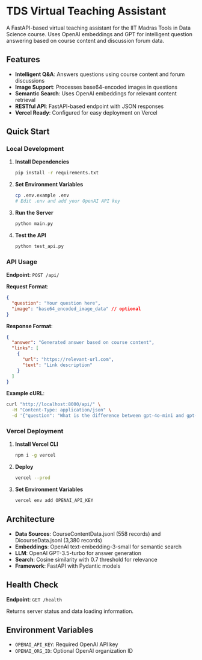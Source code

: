 # TDS Virtual Teaching Assistant

A FastAPI-based virtual teaching assistant for the IIT Madras Tools in Data Science course. Uses OpenAI embeddings and GPT for intelligent question answering based on course content and discussion forum data.

## Features

- **Intelligent Q&A**: Answers questions using course content and forum discussions
- **Image Support**: Processes base64-encoded images in questions
- **Semantic Search**: Uses OpenAI embeddings for relevant content retrieval
- **RESTful API**: FastAPI-based endpoint with JSON responses
- **Vercel Ready**: Configured for easy deployment on Vercel

## Quick Start

### Local Development

1. **Install Dependencies**
   ```bash
   pip install -r requirements.txt
   ```

2. **Set Environment Variables**
   ```bash
   cp .env.example .env
   # Edit .env and add your OpenAI API key
   ```

3. **Run the Server**
   ```bash
   python main.py
   ```

4. **Test the API**
   ```bash
   python test_api.py
   ```

### API Usage

**Endpoint**: `POST /api/`

**Request Format**:
```json
{
  "question": "Your question here",
  "image": "base64_encoded_image_data" // optional
}
```

**Response Format**:
```json
{
  "answer": "Generated answer based on course content",
  "links": [
    {
      "url": "https://relevant-url.com",
      "text": "Link description"
    }
  ]
}
```

**Example cURL**:
```bash
curl "http://localhost:8000/api/" \
  -H "Content-Type: application/json" \
  -d '{"question": "What is the difference between gpt-4o-mini and gpt-3.5-turbo?"}'
```

### Vercel Deployment

1. **Install Vercel CLI**
   ```bash
   npm i -g vercel
   ```

2. **Deploy**
   ```bash
   vercel --prod
   ```

3. **Set Environment Variables**
   ```bash
   vercel env add OPENAI_API_KEY
   ```

## Architecture

- **Data Sources**: CourseContentData.jsonl (558 records) and DicourseData.jsonl (3,380 records)
- **Embeddings**: OpenAI text-embedding-3-small for semantic search
- **LLM**: OpenAI GPT-3.5-turbo for answer generation  
- **Search**: Cosine similarity with 0.7 threshold for relevance
- **Framework**: FastAPI with Pydantic models

## Health Check

**Endpoint**: `GET /health`

Returns server status and data loading information.

## Environment Variables

- `OPENAI_API_KEY`: Required OpenAI API key
- `OPENAI_ORG_ID`: Optional OpenAI organization ID